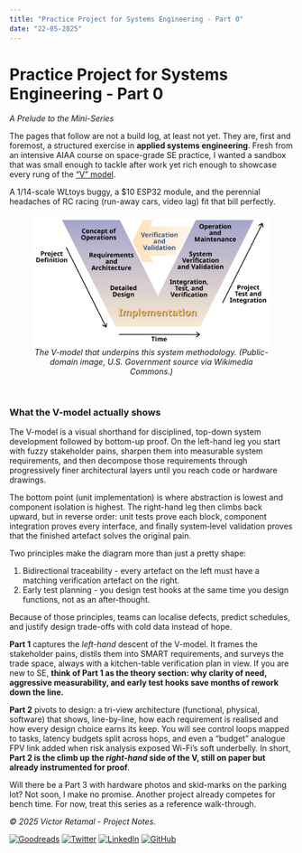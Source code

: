 ```yaml
---
title: "Practice Project for Systems Engineering - Part 0"
date: "22-05-2025"
---
```

# Practice Project for Systems Engineering - Part 0

*A Prelude to the Mini-Series*

The pages that follow are not a build log, at least not yet.  They are, first and foremost, a structured exercise in **applied systems engineering**.  Fresh from an intensive AIAA course on space-grade SE practice, I wanted a sandbox that was small enough to tackle after work yet rich enough to showcase every rung of the [“V” model](https://en.wikipedia.org/wiki/V-model).

A 1/14-scale WLtoys buggy, a \$10 ESP32 module, and the perennial headaches of RC racing (run-away cars, video lag) fit that bill perfectly.

<figure style="text-align:center;">
  <!-- direct link to the raw file on Wikimedia's upload server -->
  <img src="../assets/images/learning/Systems_Engineering_Process_II.svg"
       alt="V-model illustrating decomposition on the left and verification on the right"
       style="max-width:100%;height:auto;display:block;margin:0 auto;">
  <figcaption style="font-style:italic;">
    The V-model that underpins this system methodology.  
    (Public-domain image, U.S. Government source via Wikimedia Commons.)
  </figcaption>
</figure>
<br>

### What the V-model actually shows
The V-model is a visual shorthand for disciplined, top-down system development followed by bottom-up proof. On the left-hand leg you start with fuzzy stakeholder pains, sharpen them into measurable system requirements, and then decompose those requirements through progressively finer architectural layers until you reach code or hardware drawings. 

The bottom point (unit implementation) is where abstraction is lowest and component isolation is highest. The right-hand leg then climbs back upward, but in reverse order: unit tests prove each block, component integration proves every interface, and finally system‐level validation proves that the finished artefact solves the original pain.

Two principles make the diagram more than just a pretty shape:
  1. Bidirectional traceability - every artefact on the left must have a matching verification artefact on the right.
  2. Early test planning - you design test hooks at the same time you design functions, not as an after-thought.

Because of those principles, teams can localise defects, predict schedules, and justify design trade-offs with cold data instead of hope.

**Part 1** captures the *left-hand* descent of the V-model.  It frames the stakeholder pains, distils them into SMART requirements, and surveys the trade space, always with a kitchen-table verification plan in view.  If you are new to SE, **think of Part 1 as the theory section: why clarity of need, aggressive measurability, and early test hooks save months of rework down the line.**

**Part 2** pivots to design: a tri-view architecture (functional, physical, software) that shows, line-by-line, how each requirement is realised and how every design choice earns its keep.  You will see control loops mapped to tasks, latency budgets split across hops, and even a “budget” analogue FPV link added when risk analysis exposed Wi-Fi’s soft underbelly.  In short, **Part 2 is the climb up the *right-hand* side of the V, still on paper but already instrumented for proof**.

Will there be a Part 3 with hardware photos and skid-marks on the parking lot?  Not soon, I make no promise.  Another project already competes for bench time. For now, treat this series as a reference walk-through.

*© 2025 Victor Retamal - Project Notes.*

[![Goodreads](https://img.shields.io/badge/-Goodreads-brown)](https://www.goodreads.com/user/show/72885820-victor-retamal)
[![Twitter](https://img.shields.io/badge/-Twitter-blue)](https://twitter.com/Victor_Retamal_)
[![LinkedIn](https://img.shields.io/badge/-LinkedIn-blue)](https://www.linkedin.com/in/victor-retamal/)
[![GitHub](https://img.shields.io/badge/-GitHub-gray)](https://github.com/RetamalVictor)
